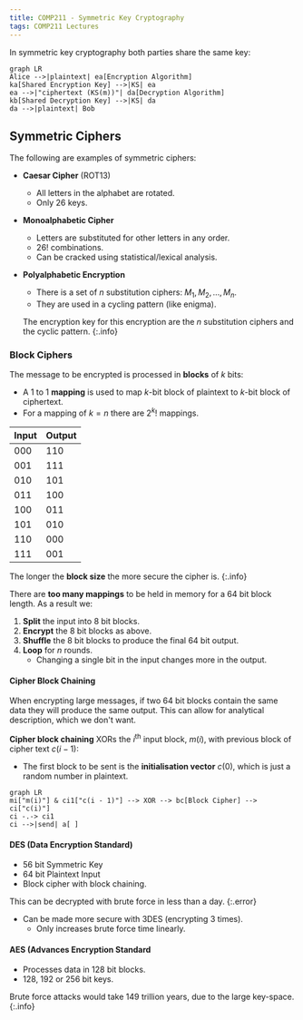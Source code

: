 ```yaml
---
title: COMP211 - Symmetric Key Cryptography
tags: COMP211 Lectures
---
```


In symmetric key cryptography both parties share the same key:

```mermaid
graph LR
Alice -->|plaintext| ea[Encryption Algorithm]
ka[Shared Encryption Key] -->|KS| ea
ea -->|"ciphertext (KS(m))"| da[Decryption Algorithm]
kb[Shared Decryption Key] -->|KS| da
da -->|plaintext| Bob
```

## Symmetric Ciphers
The following are examples of symmetric ciphers:

* **Caesar Cipher** (ROT13)
	* All letters in the alphabet are rotated.
	* Only 26 keys.
* **Monoalphabetic Cipher**
	* Letters are substituted for other letters in any order.
	* 26! combinations.
	* Can be cracked using statistical/lexical analysis.
* **Polyalphabetic Encryption**
	* There is a set of $n$ substitution ciphers: $M_1,M_2,\ldots,M_n$.
	* They are used in a cycling pattern (like enigma).
	
	The encryption key for this encryption are the $n$ substitution ciphers and the cyclic pattern.
	{:.info}

### Block Ciphers
The message to be encrypted is processed in **blocks** of $k$ bits:

* A 1 to 1 **mapping** is used to map $k$-bit block of plaintext to $k$-bit block of ciphertext.
* For a mapping of $k=n$ there are $2^k!$ mappings.

| Input | Output |
| :-- | :-- |
| 000 | 110 | 
| 001 | 111 |
| 010 | 101 |
| 011 | 100 | 
| 100 | 011 | 
| 101 | 010 |
| 110 | 000 |
| 111 | 001 |

The longer the **block size** the more secure the cipher is.
{:.info}

There are **too many mappings** to be held in memory for a 64 bit block length. As a result we:

1. **Split** the input into 8 bit blocks.
1. **Encrypt** the 8 bit blocks as above.
1. **Shuffle** the 8 bit blocks to produce the final 64 bit output.
1. **Loop** for $n$ rounds.
	* Changing a single bit in the input changes more in the output.
	
#### Cipher Block Chaining
When encrypting large messages, if two 64 bit blocks contain the same data they will produce the same output. This can allow for analytical description, which we don't want.

**Cipher block chaining** XORs the $i^{\text{th}}$ input block, $m(i)$, with previous block of cipher text $c(i-1)$:

* The first block to be sent is the **initialisation vector** $c(0)$, which is just a random number in plaintext.

```mermaid
graph LR
mi["m(i)"] & ci1["c(i - 1)"] --> XOR --> bc[Block Cipher] --> ci["c(i)"]
ci -.-> ci1
ci -->|send| a[ ]
```

#### DES (Data Encryption Standard)

* 56 bit Symmetric Key
* 64 bit Plaintext Input
* Block cipher with block chaining.

This can be decrypted with brute force in less than a day.
{:.error}

* Can be made more secure with 3DES (encrypting 3 times).
	* Only increases brute force time linearly.

#### AES (Advances Encryption Standard

* Processes data in 128 bit blocks.
* 128, 192 or 256 bit keys.

Brute force attacks would take 149 trillion years, due to the large key-space.
{:.info}